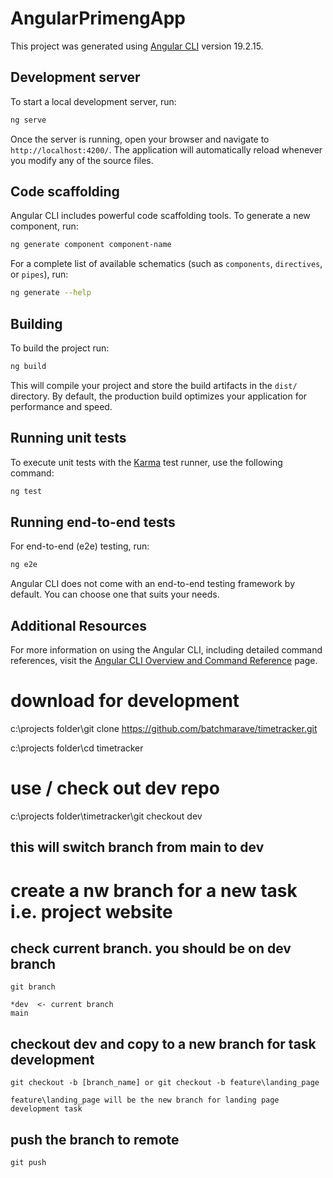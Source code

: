 # AngularPrimengApp

This project was generated using [Angular CLI](https://github.com/angular/angular-cli) version 19.2.15.

## Development server

To start a local development server, run:

```bash
ng serve
```

Once the server is running, open your browser and navigate to `http://localhost:4200/`. The application will automatically reload whenever you modify any of the source files.

## Code scaffolding

Angular CLI includes powerful code scaffolding tools. To generate a new component, run:

```bash
ng generate component component-name
```

For a complete list of available schematics (such as `components`, `directives`, or `pipes`), run:

```bash
ng generate --help
```

## Building

To build the project run:

```bash
ng build
```

This will compile your project and store the build artifacts in the `dist/` directory. By default, the production build optimizes your application for performance and speed.

## Running unit tests

To execute unit tests with the [Karma](https://karma-runner.github.io) test runner, use the following command:

```bash
ng test
```

## Running end-to-end tests

For end-to-end (e2e) testing, run:

```bash
ng e2e
```

Angular CLI does not come with an end-to-end testing framework by default. You can choose one that suits your needs.

## Additional Resources

For more information on using the Angular CLI, including detailed command references, visit the [Angular CLI Overview and Command Reference](https://angular.dev/tools/cli) page.


# download for development

c:\projects folder\git clone https://github.com/batchmarave/timetracker.git

c:\projects folder\cd timetracker

# use / check out dev repo

c:\projects folder\timetracker\git checkout dev

## this will switch branch from main to dev

# create a nw branch for a new task i.e. project website

## check current branch. you should be on dev branch

    git branch

    *dev  <- current branch
    main

## checkout dev and copy to a new branch for task development

    git checkout -b [branch_name] or git checkout -b feature\landing_page
    
    feature\landing_page will be the new branch for landing page development task

## push the branch to remote

    git push
    






